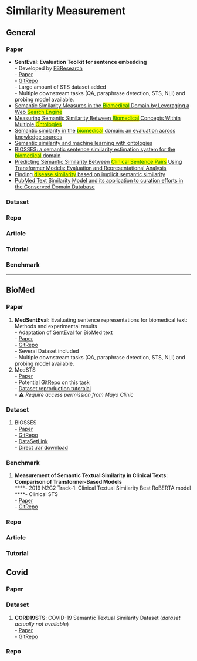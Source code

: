 # Similarity Measurement

## General

### Paper

* **SentEval: Evaluation Toolkit for sentence embedding**\
  \- Developed by [FBResearch](https://github.com/facebookresearch)\
  \- [Paper](https://arxiv.org/pdf/1705.02364.pdf)\
  \- [GitRepo](https://github.com/facebookresearch/SentEval)\
  \- Large amount of STS dataset added\
  \- Multiple downstream tasks (QA, paraphrase detection, STS, NLI) and probing model available.
* [Semantic Similarity Measures in the <mark style="color:green;">Biomedical</mark> Domain by Leveraging a Web <mark style="color:green;">Search Engine</mark>](https://ieeexplore.ieee.org/document/6508818)<mark style="color:green;"></mark>
* [Measuring Semantic Similarity Between <mark style="color:green;">Biomedical</mark> Concepts Within Multiple <mark style="color:green;">Ontologies</mark>](https://ieeexplore.ieee.org/document/5061528)<mark style="color:green;"></mark>
* [Semantic similarity in the <mark style="color:green;">biomedical</mark> domain: an evaluation across knowledge sources](https://bmcbioinformatics.biomedcentral.com/articles/10.1186/1471-2105-13-261)
* [Semantic similarity and machine learning with ontologies](https://academic.oup.com/bib/article/22/4/bbaa199/5922325)
* [BIOSSES: a semantic sentence similarity estimation system for the <mark style="color:green;">biomedical</mark> domain](https://pubmed.ncbi.nlm.nih.gov/28881973/)
* [Predicting Semantic Similarity Between <mark style="color:green;">Clinical Sentence Pairs</mark> Using Transformer Models: Evaluation and Representational Analysis](https://pubmed.ncbi.nlm.nih.gov/34037527/)
* [Finding <mark style="color:green;">disease similarity</mark> based on implicit semantic similarity](https://www.sciencedirect.com/science/article/pii/S1532046411002073)
* [PubMed Text Similarity Model and its application to curation efforts in the Conserved Domain Database](https://www.ncbi.nlm.nih.gov/pmc/articles/PMC6606757/)

### Dataset

### Repo

### Article

### Tutorial

### Benchmark

****



## BioMed

### Paper

1. **MedSentEval:** Evaluating sentence representations for biomedical text: Methods and experimental results\
   \- Adaptation of [SentEval](https://github.com/facebookresearch/SentEval) for BioMed text\
   \- [Paper](https://www.sciencedirect.com/science/article/pii/S1532046420300253)\
   \- [GitRepo](https://github.com/nstawfik/MedSentEval)\
   \- Several Dataset included\
   \- Multiple downstream tasks (QA, paraphrase detection, STS, NLI) and probing model available.
2. MedSTS\
   \- [Paper](https://medinform.jmir.org/2020/11/e23375/#ref13)\
   \- Potential [GitRepo](https://github.com/uf-hobi-informatics-lab/2019\_N2C2\_Track1\_ClinicalSTS/tree/master/src) on this task\
   \- [Dataset reproduction tutoraial](https://www.protocols.io/view/a-reproducibility-protocol-and-dataset-on-the-biom-36wgq429xvk5/v3)\
   \- :warning: _Require access permission from Mayo Clinic_

### Dataset

1. BIOSSES\
   \- [Paper](https://www.ncbi.nlm.nih.gov/pmc/articles/PMC5870675/)\
   \- [GitRepo](https://github.com/gizemsogancioglu/biosses)\
   \- [DataSetLink](https://tabilab.cmpe.boun.edu.tr/BIOSSES/DataSet.html)\
   \- [Direct .rar download](https://tabilab.cmpe.boun.edu.tr/BIOSSES/DataSet.html)

### Benchmark

1. **Measurement of Semantic Textual Similarity in Clinical Texts: Comparison of Transformer-Based Models**\
   ****- 2019 N2C2 Track-1: Clinical Textual Similarity Best RoBERTA model\
   ****- Clinical STS\
   \- [Paper](https://www.ncbi.nlm.nih.gov/pmc/articles/PMC7721552/)\
   \- [GitRepo](https://github.com/uf-hobi-informatics-lab/2019\_N2C2\_Track1\_ClinicalSTS)

### Repo



### Article

### Tutorial





## Covid

### Paper

### Dataset

1. **CORD19STS**: COVID-19 Semantic Textual Similarity Dataset (_dataset actually not available_)\
   \- [Paper](https://arxiv.org/abs/2007.02461)\
   \- [GitRepo](https://gitlab.vista.isi.edu/xiaoguo/cord\_19/-/tree/master/)

### Repo

